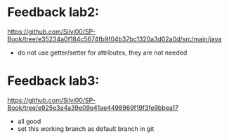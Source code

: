 # Feedback lab2:
https://github.com/Silvi00/SP-Book/tree/e35234a0f184c5674fb9f04b37bc1320a3d02a0d/src/main/java

- do not use getter/setter for attributes, they are not needed

# Feedback lab3:
https://github.com/Silvi00/SP-Book/tree/e925e3a4a39e09e41ae4498969f19f3fe9bbea17

- all good
- set this working branch as default branch in git
